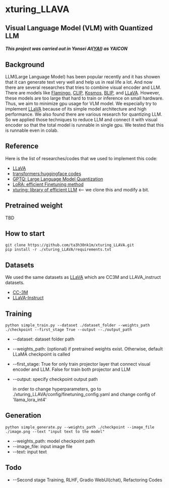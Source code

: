 # xturing_LLAVA
## Visual Language Model (VLM) with Quantized LLM
##### This project was carried out in Yonsei AI([YAI](https://github.com/yonsei-YAI)) as YAICON

## Background
  LLM(Large Language Model) has been popular recently and it has showen that it can generate text very well and help us in real life a lot. And now there are several researches that tries to combine visual encoder and LLM. There are models like [Flamingo](https://github.com/lucidrains/flamingo-pytorch), [CLIP](https://github.com/openai/CLIP), [Kosmos](https://github.com/microsoft/unilm#llm--mllm-multimodal-llm), [BLIP](https://github.com/salesforce/BLIP), and [LLaVA](https://github.com/haotian-liu/LLaVA). However, these models are too large that hard to train or inference on small hardware. Thus, we aim to minimize gpu usage for VLM model. We especially try to implement [LLaVA](https://github.com/haotian-liu/LLaVA) because of its simple model architecture and high performance. 
  We also found there are various research for quantizing LLM. So we applied those techniques to reduce LLM and connect it with visual encoder so that the total model is runnable in single gpu. We tested that this is runnable even in colab.

## Reference
  Here is the list of researches/codes that we used to implement this code:
  - [LLaVA](https://github.com/haotian-liu/LLaVA)
  - [transformers:huggingface codes](https://github.com/huggingface/transformers)
  - [GPTQ: Large Language Model Quantization](https://github.com/IST-DASLab/gptq)
  - [LoRA: efficient Finetuning method](https://github.com/microsoft/LoRA)
  - [xturing: library of efficient LLM](https://github.com/stochasticai/xturing) <-- we clone this and modify a bit.

## Pretrained weight
TBD

## How to start
```
git clone https://github.com/ta3h30nk1m/xturing_LLAVA.git
pip install -r ./xturing_LLAVA/requirements.txt
```

## Datasets
We used the same datasets as [LLaVA](https://github.com/haotian-liu/LLaVA) which are CC3M and LLAVA_instruct datasets.
- [CC-3M](https://huggingface.co/datasets/liuhaotian/LLaVA-CC3M-Pretrain-595K)
- [LLaVA-Instruct](https://huggingface.co/datasets/liuhaotian/LLaVA-Instruct-150K)

## Training
```
python simple_train.py --dataset ./dataset_folder --weights_path ./checkpoint --first_stage True --output --./output_path
```
- --dataset: dataset folder path
- --weights_path: (optional) if pretrained weights exist. Otherwise, default LLaMA checkpoint is called
- --first_stage: True for only train projector layer that connect visual encoder and LLM. False for train both projector and LLM
- --output: specify checkpoint output path 

  in order to change hyperparameters, go to ./xturing_LLAVA/config/finetuning_config.yaml and change config of 'llama_lora_int4'

## Generation
```
python simple_generate.py --weights_path ./checkpoint --image_file ./image.png --text "input text to the model"
```
- --weights_path: model checkpoint path
- --image_file: input image file
- --text: input text

## Todo
- --Second stage Training, RLHF, Gradio WebUI(chat), Refactoring Codes
 
